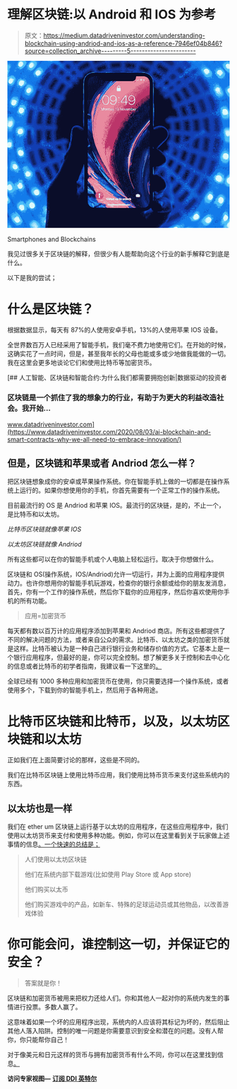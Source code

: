 # 理解区块链:以 Android 和 IOS 为参考

> 原文：<https://medium.datadriveninvestor.com/understanding-blockchain-using-andriod-and-ios-as-a-reference-7946ef04b846?source=collection_archive---------5----------------------->

![](img/fffd5f1fcfe6168b2ef6c3b0ea33bb5e.png)

Smartphones and Blockchains

我见过很多关于区块链的解释，但很少有人能帮助向这个行业的新手解释它到底是什么。

以下是我的尝试；

# 什么是区块链？

根据数据显示，每天有 87%的人使用安卓手机，13%的人使用苹果 IOS 设备。

全世界数百万人已经采用了智能手机，我们毫不费力地使用它们。在开始的时候，这确实花了一点时间，但是，甚至我年长的父母也能或多或少地做我能做的一切。我在这里会更多地谈论它们和使用比特币等加密货币。

[](https://www.datadriveninvestor.com/2020/08/03/ai-blockchain-and-smart-contracts-why-we-all-need-to-embrace-innovation/) [## 人工智能、区块链和智能合约:为什么我们都需要拥抱创新|数据驱动的投资者

### 区块链是一个抓住了我的想象力的行业，有助于为更大的利益改造社会。我开始…

www.datadriveninvestor.com](https://www.datadriveninvestor.com/2020/08/03/ai-blockchain-and-smart-contracts-why-we-all-need-to-embrace-innovation/) 

## 但是，区块链和苹果或者 Andriod 怎么一样？

把区块链想象成你的安卓或苹果操作系统。你在智能手机上做的一切都是在操作系统上运行的。如果你想使用你的手机，你首先需要有一个正常工作的操作系统。

目前最流行的 OS 是 Andriod 和苹果 IOS。最流行的区块链，是的，不止一个，是比特币和以太坊。

*比特币区块链就像苹果 IOS*

*以太坊区块链就像 Andriod*

所有这些都可以在你的智能手机或个人电脑上轻松运行。取决于你想做什么。

区块链和 OS(操作系统，IOS/Andriod)允许一切运行，并为上面的应用程序提供动力。也许你想用你的智能手机玩游戏，检查你的银行余额或给你的朋友发消息，首先，你有一个工作的操作系统，然后你下载你的应用程序，然后你喜欢使用你手机的所有功能。

> 应用=加密货币

每天都有数以百万计的应用程序添加到苹果和 Andriod 商店。所有这些都提供了不同的解决问题的方法，或者来自公众的需求。比特币、以太坊之类的加密货币就是这样。比特币被认为是一种自己进行银行业务和储存价值的方式。它基本上是一个银行应用程序，但最好的是，你可以完全控制。想了解更多关于控制和去中心化的信息或者比特币的初学者指南，我建议看一下这里的[。](https://medium.com/@GeoffreyGardiner/bitcoin-for-dummies-2019-c6344a8ad451)

全球已经有 1000 多种应用和加密货币在使用，你只需要选择一个操作系统，或者使用多个，下载到你的智能手机上，然后用于各种用途。

# 比特币区块链和比特币，以及，以太坊区块链和以太坊

正如我们在上面简要讨论的那样，这些是不同的。

我们在比特币区块链上使用比特币应用，我们使用比特币货币来支付这些系统内的东西。

## 以太坊也是一样

我们在 ether um 区块链上运行基于以太坊的应用程序，在这些应用程序中，我们使用以太坊货币来支付和使用多种功能。例如，你可以在这里看到关于玩家做上述事情的信息[。一个快速的总结是；](https://medium.com/the-capital/blockchain-gaming-finally-allows-players-to-earn-ethereum-1e318aa47cf9)

> 人们使用以太坊区块链
> 
> 他们在系统内部下载游戏(比如使用 Play Store 或 App store)
> 
> 他们购买以太币
> 
> 他们购买游戏中的产品，如新车、特殊的足球运动员或其他物品，以改善游戏体验

# 你可能会问，谁控制这一切，并保证它的安全？

> 答案就是你！

区块链和加密货币被用来把权力还给人们。你和其他人一起对你的系统内发生的事情进行投票。多数人赢了。

这意味着如果一个坏的应用程序出现，系统内的人应该将其标记为坏的，然后阻止其他人落入陷阱。控制的唯一问题是你需要意识到安全和潜在的问题。没有人帮你，你只能帮你自己！

对于像美元和日元这样的货币与拥有加密货币有什么不同，你可以在这里找到信息[。](https://medium.com/@GeoffreyGardiner/cryptocurrency-and-currency-c12fe65dfe2)

**访问专家视图—** [**订阅 DDI 英特尔**](https://datadriveninvestor.com/ddi-intel)